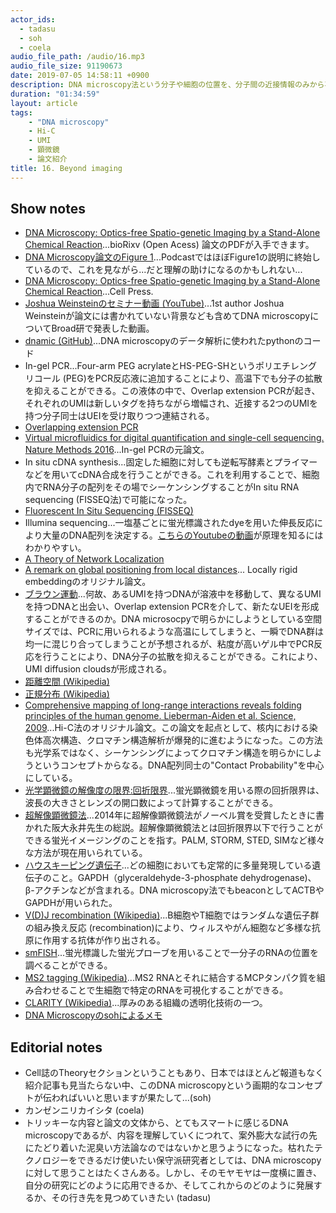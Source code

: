 ```yaml
---
actor_ids:
  - tadasu
  - soh
  - coela
audio_file_path: /audio/16.mp3
audio_file_size: 91190673
date: 2019-07-05 14:58:11 +0900
description: DNA microscopy法という分子や細胞の位置を、分子間の近接情報のみから再構成することができる新しい方法論について、原著論文とその周辺技術を中心に詳しく話しました。(出演：tadasu、soh、coela）
duration: "01:34:59"
layout: article
tags:
	- "DNA microscopy"
	- Hi-C
	- UMI
	- 顕微鏡
	- 論文紹介
title: 16. Beyond imaging
---
```


## Show notes
- [DNA Microscopy: Optics-free Spatio-genetic Imaging by a Stand-Alone Chemical Reaction](https://www.biorxiv.org/content/10.1101/471219v1)...bioRixv (Open Acess) 論文のPDFが入手できます。
- [DNA Microscopy論文のFigure 1](https://www.biorxiv.org/content/biorxiv/early/2018/11/19/471219/F1.large.jpg)...PodcastではほぼFigure1の説明に終始しているので、これを見ながら...だと理解の助けになるのかもしれない...
- [DNA Microscopy: Optics-free Spatio-genetic Imaging by a Stand-Alone Chemical Reaction](https://www.sciencedirect.com/science/article/pii/S0092867419305471)...Cell Press.
- [Joshua Weinsteinのセミナー動画 (YouTube)](https://www.youtube.com/watch?v=hrqU2RP_9rc)...1st author Joshua Weinsteinが論文には書かれていない背景なども含めてDNA microscopyについてBroad研で発表した動画。
- [dnamic (GitHub)](https://github.com/jaweinst/dnamic)...DNA microscopyのデータ解析に使われたpythonのコード
- In-gel PCR...Four-arm PEG acrylateとHS-PEG-SHというポリエチレングリコール (PEG)をPCR反応液に追加することにより、高温下でも分子の拡散を抑えることができる。この液体の中で、Overlap extension PCRが起き、それぞれのUMIは新しいタグを持ちながら増幅され、近接する2つのUMIを持つ分子同士はUEIを受け取りつつ連結される。
- [Overlapping extension PCR](https://en.wikipedia.org/wiki/Overlap_extension_polymerase_chain_reaction)
- [Virtual microfluidics for digital quantification and single-cell sequencing. Nature Methods 2016](https://www.nature.com/articles/nmeth.3955)...In-gel PCRの元論文。
- In situ cDNA synthesis...固定した細胞に対しても逆転写酵素とプライマーなどを用いてcDNA合成を行うことができる。これを利用することで、細胞内でRNA分子の配列をその場でシーケンシングすることがIn situ RNA sequencing (FISSEQ法)で可能になった。
- [Fluorescent In Situ Sequencing (FISSEQ)](https://wyss.harvard.edu/technology/fluorescent-in-situ-sequencing-fisseq/)
- Illumina sequencing...一塩基ごとに蛍光標識されたdyeを用いた伸長反応により大量のDNA配列を決定する。[こちらのYoutubeの動画](https://www.youtube.com/watch?v=fCd6B5HRaZ8)が原理を知るにはわかりやすい。
- [A Theory of Network Localization](https://ieeexplore.ieee.org/document/1717436)
- [A remark on global positioning from local distances](https://www.pnas.org/content/105/28/9507)... Locally rigid embeddingのオリジナル論文。
- [ブラウン運動](https://ja.wikipedia.org/wiki/%E3%83%96%E3%83%A9%E3%82%A6%E3%83%B3%E9%81%8B%E5%8B%95)...何故、あるUMIを持つDNAが溶液中を移動して、異なるUMIを持つDNAと出会い、Overlap extension PCRを介して、新たなUEIを形成することができるのか。DNA microsocpyで明らかにしようとしている空間サイズでは、PCRに用いられるような高温にしてしまうと、一瞬でDNA群は均一に混じり合ってしまうことが予想されるが、粘度が高いゲル中でPCR反応を行うことにより、DNA分子の拡散を抑えることができる。これにより、UMI diffusion cloudsが形成される。
- [距離空間 (Wikipedia)](https://ja.wikipedia.org/wiki/%E8%B7%9D%E9%9B%A2%E7%A9%BA%E9%96%93)
- [正規分布 (Wikipedia)](https://ja.wikipedia.org/wiki/%E6%AD%A3%E8%A6%8F%E5%88%86%E5%B8%83)
- [Comprehensive mapping of long-range interactions reveals folding principles of the human genome. Lieberman-Aiden et al. Science, 2009](https://www.ncbi.nlm.nih.gov/pubmed/19815776)...Hi-C法のオリジナル論文。この論文を起点として、核内における染色体高次構造、クロマチン構造解析が爆発的に進むようになった。この方法も光学系ではなく、シーケンシングによってクロマチン構造を明らかにしようというコンセプトからなる。DNA配列同士の"Contact Probability"を中心にしている。
- [光学顕微鏡の解像度の限界:回折限界](http://www.microscope.jp/knowledge/01-4.html)...蛍光顕微鏡を用いる際の回折限界は、波長の大きさとレンズの開口数によって計算することができる。
- [超解像顕微鏡法](https://www.sanken.osaka-u.ac.jp/labs/bse/6912kagaku_nagai-1.pdf)...2014年に超解像顕微鏡法がノーベル賞を受賞したときに書かれた阪大永井先生の総説。超解像顕微鏡法とは回折限界以下で行うことができる蛍光イメージングのことを指す。PALM, STORM, STED, SIMなど様々な方法が現在用いられている。
- [ハウスキーピング遺伝子](https://www.yodosha.co.jp/jikkenigaku/keyword/279.html)...どの細胞においても定常的に多量発現している遺伝子のこと。GAPDH（glyceraldehyde-3-phosphate dehydrogenase)、β-アクチンなどが含まれる。DNA microscopy法でもbeaconとしてACTBやGAPDHが用いられた。
- [V(D)J recombination (Wikipedia)](https://en.wikipedia.org/wiki/V(D)J_recombination)...B細胞やT細胞ではランダムな遺伝子群の組み換え反応 (recombination)により、ウィルスやがん細胞など多様な抗原に作用する抗体が作り出される。
- [smFISH](https://bio-protocol.org/e3070)...蛍光標識した蛍光プローブを用いることで一分子のRNAの位置を調べることができる。
- [MS2 tagging (Wikipedia)](https://en.wikipedia.org/wiki/MS2_tagging)...MS2 RNAとそれに結合するMCPタンパク質を組み合わせることで生細胞で特定のRNAを可視化することができる。
- [CLARITY (Wikipedia)](https://en.wikipedia.org/wiki/CLARITY)...厚みのある組織の透明化技術の一つ。
- [DNA Microscopyのsohによるメモ](https://gist.github.com/soh-i/9f0f41e8d89ed0826de2b97296ac1d5b)

## Editorial notes
- Cell誌のTheoryセクションということもあり、日本ではほとんど報道もなく紹介記事も見当たらない中、このDNA microscopyという画期的なコンセプトが伝わればいいと思いますが果たして...(soh)
- カンゼンニリカイシタ (coela)
- トリッキーな内容と論文の文体から、とてもスマートに感じるDNA microscopyであるが、内容を理解していくにつれて、案外膨大な試行の先にたどり着いた泥臭い方法論なのではないかと思うようになった。枯れたテクノロジーをできるだけ使いたい保守派研究者としては、DNA microscopyに対して思うことはたくさんある。しかし、そのモヤモヤは一度横に置き、自分の研究にどのように応用できるか、そしてこれからのどのように発展するか、その行き先を見つめていきたい (tadasu)
